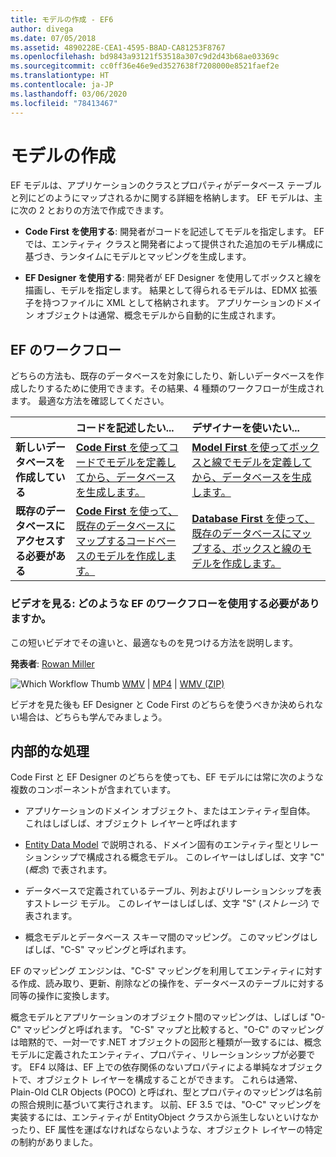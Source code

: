 ```yaml
---
title: モデルの作成 - EF6
author: divega
ms.date: 07/05/2018
ms.assetid: 4890228E-CEA1-4595-B8AD-CA81253F8767
ms.openlocfilehash: bd9843a93121f53518a307c9d2d43b68ae03369c
ms.sourcegitcommit: cc0ff36e46e9ed3527638f7208000e8521faef2e
ms.translationtype: HT
ms.contentlocale: ja-JP
ms.lasthandoff: 03/06/2020
ms.locfileid: "78413467"
---
```

# <a name="creating-a-model"></a>モデルの作成

EF モデルは、アプリケーションのクラスとプロパティがデータベース テーブルと列にどのようにマップされるかに関する詳細を格納します。 EF モデルは、主に次の 2 とおりの方法で作成できます。

- **Code First を使用する**: 開発者がコードを記述してモデルを指定します。 EF では、エンティティ クラスと開発者によって提供された追加のモデル構成に基づき、ランタイムにモデルとマッピングを生成します。

- **EF Designer を使用する**: 開発者が EF Designer を使用してボックスと線を描画し、モデルを指定します。 結果として得られるモデルは、EDMX 拡張子を持つファイルに XML として格納されます。 アプリケーションのドメイン オブジェクトは通常、概念モデルから自動的に生成されます。

## <a name="ef-workflows"></a>EF のワークフロー

どちらの方法も、既存のデータベースを対象にしたり、新しいデータベースを作成したりするために使用できます。その結果、4 種類のワークフローが生成されます。
最適な方法を確認してください。  

|                                           | コードを記述したい...                                                                                                                   | デザイナーを使いたい...                                                                                                                        |
|:------------------------------------------|:-----------------------------------------------------------------------------------------------------------------------------------------------|:---------------------------------------------------------------------------------------------------------------------------------------------------|
| **新しいデータベースを作成している**          | [**Code First** を使ってコードでモデルを定義してから、データベースを生成します。](~/ef6/modeling/code-first/workflows/new-database.md)           | [**Model First** を使ってボックスと線でモデルを定義してから、データベースを生成します。](~/ef6/modeling/designer/workflows/model-first.md)   |
| **既存のデータベースにアクセスする必要がある** | [**Code First** を使って、既存のデータベースにマップするコードベースのモデルを作成します。](~/ef6/modeling/code-first/workflows/existing-database.md) | [**Database First** を使って、既存のデータベースにマップする、ボックスと線のモデルを作成します。](~/ef6/modeling/designer/workflows/database-first.md) |

### <a name="watch-the-video-what-ef-workflow-should-i-use"></a>ビデオを見る: どのような EF のワークフローを使用する必要がありますか。

この短いビデオでその違いと、最適なものを見つける方法を説明します。

**発表者**: [Rowan Miller](https://romiller.com/)

![Which Workflow Thumb](../media/whichworkflow-thumb.png) [WMV](https://download.microsoft.com/download/8/F/8/8F81F4CD-3678-4229-8D79-0C63FFA3C595/HDI_ITPro_Technet_winvideo_ChoseYourWorkflow.wmv) | [MP4](https://download.microsoft.com/download/8/F/8/8F81F4CD-3678-4229-8D79-0C63FFA3C595/HDI_ITPro_Technet_mp4video_ChoseYourWorkflow.m4v) | [WMV (ZIP)](https://download.microsoft.com/download/8/F/8/8F81F4CD-3678-4229-8D79-0C63FFA3C595/HDI_ITPro_Technet_winvideo_ChoseYourWorkflow.zip)

ビデオを見た後も EF Designer と Code First のどちらを使うべきか決められない場合は、どちらも学んでみましょう。

## <a name="a-look-under-the-hood"></a>内部的な処理

Code First と EF Designer のどちらを使っても、EF モデルには常に次のような複数のコンポーネントが含まれています。

- アプリケーションのドメイン オブジェクト、またはエンティティ型自体。 これはしばしば、オブジェクト レイヤーと呼ばれます

- [Entity Data Model](~/ef6/resources/glossary.md#entity-data-model) で説明される、ドメイン固有のエンティティ型とリレーションシップで構成される概念モデル。 このレイヤーはしばしば、文字 "C" (_概念_) で表されます。

- データベースで定義されているテーブル、列およびリレーションシップを表すストレージ モデル。 このレイヤーはしばしば、文字 "S" (_ストレージ_) で表されます。  

- 概念モデルとデータベース スキーマ間のマッピング。 このマッピングはしばしば、"C-S" マッピングと呼ばれます。

EF のマッピング エンジンは、"C-S" マッピングを利用してエンティティに対する作成、読み取り、更新、削除などの操作を、データベースのテーブルに対する同等の操作に変換します。

概念モデルとアプリケーションのオブジェクト間のマッピングは、しばしば "O-C" マッピングと呼ばれます。 "C-S" マップと比較すると、"O-C" のマッピングは暗黙的で、一対一です.NET オブジェクトの図形と種類が一致するには、概念モデルに定義されたエンティティ、プロパティ、リレーションシップが必要です。 EF4 以降は、EF 上での依存関係のないプロパティによる単純なオブジェクトで、オブジェクト レイヤーを構成することができます。 これらは通常、Plain-Old CLR Objects (POCO) と呼ばれ、型とプロパティのマッピングは名前の照合規則に基づいて実行されます。 以前、EF 3.5 では、"O-C" マッピングを実装するには、エンティティが EntityObject クラスから派生しないといけなかったり、EF 属性を運ばなければならないような、オブジェクト レイヤーの特定の制約がありました。

